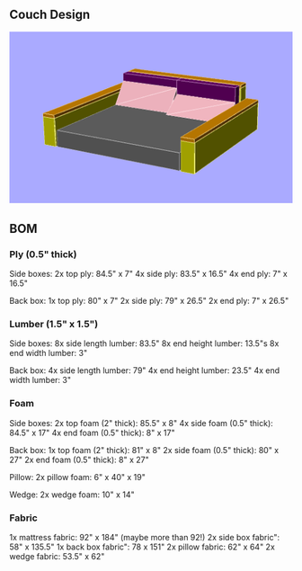 ## Couch Design

![](./couch.png)

## BOM

### Ply (0.5" thick)

Side boxes:
2x top ply: 84.5" x 7"
4x side ply: 83.5" x 16.5"
4x end ply: 7" x 16.5"

Back box:
1x top ply: 80" x 7"
2x side ply: 79" x 26.5"
2x end ply: 7" x 26.5"

### Lumber (1.5" x 1.5")

Side boxes:
8x side length lumber: 83.5"
8x end height lumber: 13.5"s
8x end width lumber: 3"

Back box:
4x side length lumber: 79"
4x end height lumber: 23.5"
4x end width lumber: 3"

### Foam

Side boxes:
2x top foam (2" thick): 85.5" x 8"
4x side foam (0.5" thick): 84.5" x 17"
4x end foam (0.5" thick): 8" x 17"

Back box:
1x top foam (2" thick): 81" x 8"
2x side foam (0.5" thick): 80" x 27"
2x end foam (0.5" thick): 8" x 27"

Pillow:
2x pillow foam: 6" x 40" x 19"

Wedge:
2x wedge foam: 10" x 14"

### Fabric

1x mattress fabric: 92" x 184" (maybe more than 92!)
2x side box fabric": 58" x 135.5"
1x back box fabric": 78 x 151"
2x pillow fabric: 62" x 64"
2x wedge fabric: 53.5" x 62"